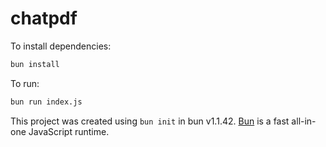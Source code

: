 # chatpdf

To install dependencies:

```bash
bun install
```

To run:

```bash
bun run index.js
```

This project was created using `bun init` in bun v1.1.42. [Bun](https://bun.sh) is a fast all-in-one JavaScript runtime.
